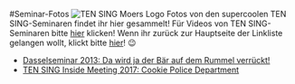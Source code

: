 #Seminar-Fotos
![TEN SING Moers Logo](../footage/banner2017/WettenKrass-Ticket-cutout-500dpi-01.png)
Fotos von den supercoolen TEN SING-Seminaren findet ihr hier gesammelt! Für Videos von TEN SING-Seminaren bitte [hier](../Videos/Seminare.md) klicken! Wenn ihr zurück zur Hauptseite der Linkliste gelangen wollt, klickt bitte [hier](../../Links.md)! :wink:

* [Dasselseminar 2013: Da wird ja der Bär auf dem Rummel verrückt!](https://www.flickr.com/gp/tsmoers/003h14)
* [TEN SING Inside Meeting 2017: Cookie Police Department](http://bit.ly/Inside2017)
